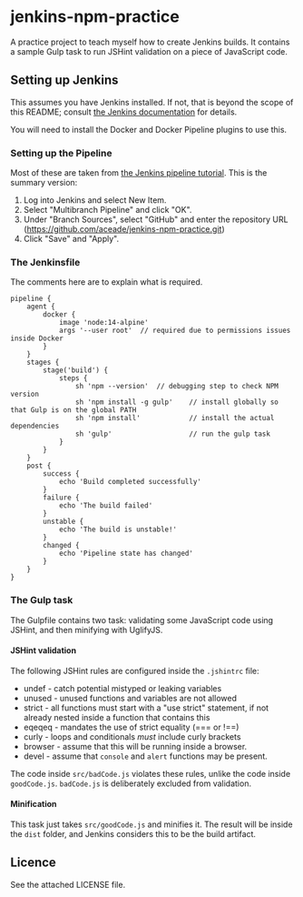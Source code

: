 # jenkins-npm-practice
A practice project to teach myself how to create Jenkins builds. It contains a sample Gulp task to run JSHint validation on a piece of JavaScript code.

## Setting up Jenkins
This assumes you have Jenkins installed. If not, that is beyond the scope of this README; consult [the Jenkins documentation](https://www.jenkins.io/doc/book/installing/) for details.

You will need to install the Docker and Docker Pipeline plugins to use this.

### Setting up the Pipeline
Most of these are taken from [the Jenkins pipeline tutorial](https://www.jenkins.io/doc/tutorials/#pipeline). This is the summary version:

1. Log into Jenkins and select New Item.
2. Select "Multibranch Pipeline" and click "OK".
3. Under "Branch Sources", select "GitHub" and enter the repository URL (https://github.com/aceade/jenkins-npm-practice.git)
4. Click "Save" and "Apply".

### The Jenkinsfile
The comments here are to explain what is required.

```
pipeline {
    agent { 
        docker { 
            image 'node:14-alpine' 
            args '--user root'  // required due to permissions issues inside Docker
        } 
    }
    stages {
        stage('build') {
            steps {
                sh 'npm --version'  // debugging step to check NPM version
                sh 'npm install -g gulp'    // install globally so that Gulp is on the global PATH
                sh 'npm install'            // install the actual dependencies
                sh 'gulp'                   // run the gulp task
            }
        }
    }
    post {
        success {
            echo 'Build completed successfully'
        }
        failure {
            echo 'The build failed'
        }
        unstable {
            echo 'The build is unstable!'
        }
        changed {
            echo 'Pipeline state has changed'
        }
    }
}
```

### The Gulp task
The Gulpfile contains two task: validating some JavaScript code using JSHint, and then minifying with UglifyJS. 

#### JSHint validation
The following JSHint rules are configured inside the `.jshintrc` file:
* undef - catch potential mistyped or leaking variables 
* unused - unused functions and variables are not allowed
* strict - all functions must start with a "use strict" statement, if not already nested inside a function that contains this
* eqeqeq - mandates the use of strict equality (=== or !==)
* curly - loops and conditionals *must* include curly brackets
* browser - assume that this will be running inside a browser.
* devel - assume that `console` and `alert`  functions may be present.

The code inside `src/badCode.js` violates these rules, unlike the code inside `goodCode.js`. `badCode.js` is deliberately excluded from validation.

#### Minification
This task just takes `src/goodCode.js` and minifies it. The result will be inside the `dist` folder, and Jenkins considers this to be the build artifact.

## Licence
See the attached LICENSE file.
